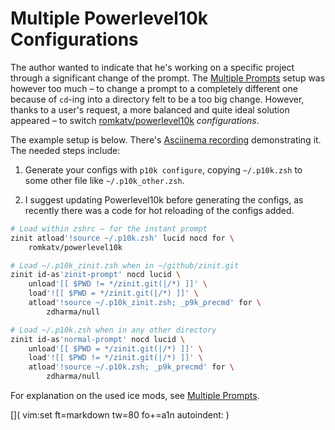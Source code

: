# Multiple Powerlevel10k Configurations

The author wanted to indicate that he's working on a specific project through
a significant change of the prompt. The [Multiple Prompts](../Multiple-prompts)
setup was however too much – to change a prompt to a completely different one
because of `cd`-ing into a directory felt to be a too big change. However,
thanks to a user's request, a more balanced and quite ideal solution appeared
– to switch [romkatv/powerlevel10k](https://github.com/romkatv/powerlevel10k)
*configurations*.

The example setup is below. There's [Asciinema
recording](https://asciinema.org/a/285760) demonstrating it. The needed steps
include:

1. Generate your configs with `p10k configure`, copying `~/.p10k.zsh` to some
   other file like `~/.p10k_other.zsh`.

2. I suggest updating Powerlevel10k before generating the configs, as recently
   there was a code for hot reloading of the configs added.


```zsh
# Load within zshrc – for the instant prompt
zinit atload'!source ~/.p10k.zsh' lucid nocd for \
    romkatv/powerlevel10k

# Load ~/.p10k_zinit.zsh when in ~/github/zinit.git
zinit id-as'zinit-prompt' nocd lucid \
    unload'[[ $PWD != */zinit.git(|/*) ]]' \
    load'![[ $PWD = */zinit.git(|/*) ]]' \
    atload'!source ~/.p10k_zinit.zsh; _p9k_precmd' for \
        zdharma/null

# Load ~/.p10k.zsh when in any other directory
zinit id-as'normal-prompt' nocd lucid \
    unload'[[ $PWD = */zinit.git(|/*) ]]' \
    load'![[ $PWD != */zinit.git(|/*) ]]' \
    atload'!source ~/.p10k.zsh; _p9k_precmd' for \
        zdharma/null
```

For explanation on the used ice mods, see [Multiple Prompts](../Multiple-prompts).

[]( vim:set ft=markdown tw=80 fo+=a1n autoindent: )
